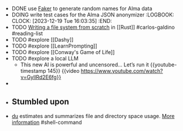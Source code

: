 - DONE use [Faker](https://pypi.org/project/Faker/) to generate random names for Alma data
- DOING write test cases for the Alma JSON anonymizer
  :LOGBOOK:
  CLOCK: [2023-12-19 Tue 16:03:35]
  :END:
- TODO [Writing a file system from scratch](https://blog.carlosgaldino.com/writing-a-file-system-from-scratch-in-rust.html) in [[Rust]] #carlos-galdino #reading-list
- TODO #explore [[Dashy]]
- TODO #explore [[LearnPrompting]]
- TODO #explore [[Conway's Game of Life]]
- TODO #explore a local LLM
	- This new AI is powerful and uncensored… Let’s run it
	  {{youtube-timestamp 145}}
	  {{video https://www.youtube.com/watch?v=GyllRd2E6fg}}
-
- ## Stumbled upon
- [du](https://command-not-found.com/du) estimates and summarizes file and directory space usage. [More information](https://www.gnu.org/software/coreutils/du) #shell-command